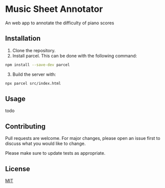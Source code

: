 # Music Sheet Annotator

An web app to annotate the difficulty of piano scores

## Installation

1. Clone the repository. 
2. Install parcel. This can be done with the following command:
```bash
npm install --save-dev parcel
```
3. Build the server with:
```bash
npx parcel src/index.html

```
## Usage

todo

## Contributing
Pull requests are welcome. For major changes, please open an issue first to discuss what you would like to change.

Please make sure to update tests as appropriate.

## License
[MIT](https://choosealicense.com/licenses/mit/)
